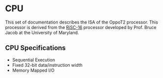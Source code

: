 # CPU

This set of documentation describes the ISA of the OppoT2 processor. This processor is derived from the [RiSC-16](https://user.eng.umd.edu/~blj/RiSC/) processor developed by Prof. Bruce Jacob at the University of Maryland.

## CPU Specifications
- Sequential Execution 
- Fixed 32-bit data/instruction width
- Memory Mapped I/O